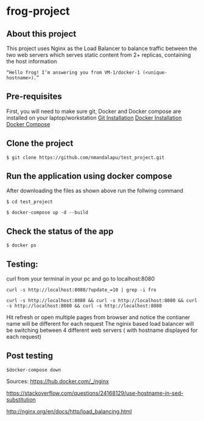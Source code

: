 # frog-project
## About this project
This project uses Nginx as the Load Balancer to balance traffic between the two web servers  which serves static content from 2+ replicas, containing the host information 

`“Hello frog! I’m answering you from VM-1/docker-1 (<unique-hostname>).”`

## Pre-requisites 
First, you will need to make sure git, Docker and Docker compose are installed on your laptop/workstation 
[Git Installation](https://git-scm.com/downloads)
[Docker Installation](https://docs.docker.com/engine/install/)
[Docker Compose](https://docs.docker.com/compose/install/)

## Clone the project 

`$ git clone https://github.com/nmandalapu/test_project.git `

## Run the application using docker compose 
After downloading the files as shown above run the follwing command

`$ cd test_project`

`$ docker-compose up -d --build`

## Check the status of the app 
`$ docker ps`

## Testing:
curl from your terminal in your pc and go to localhost:8080

`curl -s http://localhost:8080/?update_=10 | grep -i fro`

`curl -s http://localhost:8080 && curl -s http://localhost:8080 && curl -s http://localhost:8080 && curl -s http://localhost:8080`

Hit refresh or open multiple pages from browser and notice the contianer name will be different for each request
The nginix based load balancer will be switching between 4 different web servers ( with hostname displayed for each request)

## Post testing
`$docker-compose down`

Sources:
https://hub.docker.com/_/nginx

https://stackoverflow.com/questions/24168129/use-hostname-in-sed-substitution

http://nginx.org/en/docs/http/load_balancing.html


